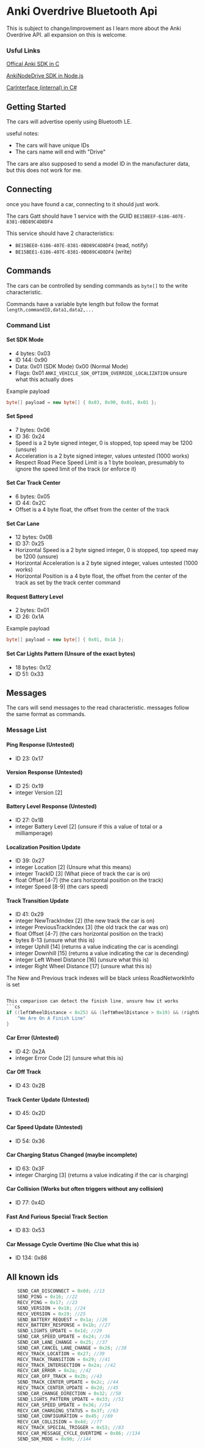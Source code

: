 # Anki Overdrive Bluetooth Api
This is subject to change/improvement as I learn more about the Anki Overdrive API.
all expansion on this is welcome.

### Usful Links
[Offical Anki SDK in C](https://github.com/anki/drive-sdk)

[AnkiNodeDrive SDK in Node.js](https://github.com/gravesjohnr/AnkiNodeDrive)

[CarInterface (internal) in C#](https://github.com/MasterAirscrachDev/Anki-Partydrive/tree/main/CarInterface)

## Getting Started
The cars will advertise openly using Bluetooth LE.

useful notes:
- The cars will have unique IDs
- The cars name will end with "Drive"

The cars are also supposed to send a model ID in the manufacturer data, but this does not work for me.

## Connecting
once you have found a car, connecting to it should just work.

The cars Gatt should have 1 service with the GUID `BE15BEEF-6186-407E-8381-0BD89C4D8DF4`

This service should have 2 characteristics:
- `BE15BEE0-6186-407E-8381-0BD89C4D8DF4` (read, notify)
- `BE15BEE1-6186-407E-8381-0BD89C4D8DF4` (write)

## Commands
The cars can be controlled by sending commands as `byte[]` to the write characteristic.

Commands have a variable byte length but follow the format
`length,commandID,data1,data2,...`

### Command List
#### Set SDK Mode
- 4 bytes: 0x03
- ID 144: 0x90
- Data: 0x01 (SDK Mode) 0x00 (Normal Mode)
- Flags: 0x01 `ANKI_VEHICLE_SDK_OPTION_OVERRIDE_LOCALIZATION` unsure what this actually does

Example payload
```cs
byte[] payload = new byte[] { 0x03, 0x90, 0x01, 0x01 };
```
#### Set Speed
- 7 bytes: 0x06
- ID 36: 0x24
- Speed is a 2 byte signed integer, 0 is stopped, top speed may be 1200 (unsure)
- Acceleration is a 2 byte signed integer, values untested (1000 works)
- Respect Road Piece Speed Limit is a 1 byte boolean, presumably to ignore the speed limit of the track (or enforce it)

#### Set Car Track Center
- 6 bytes: 0x05
- ID 44: 0x2C
- Offset is a 4 byte float, the offset from the center of the track


#### Set Car Lane
- 12 bytes: 0x0B
- ID 37: 0x25
- Horizontal Speed is a 2 byte signed integer, 0 is stopped, top speed may be 1200 (unsure)
- Horizontal Acceleration is a 2 byte signed integer, values untested (1000 works)
- Horizontal Position is a 4 byte float, the offset from the center of the track as set by the track center command

#### Request Battery Level
- 2 bytes: 0x01
- ID 26: 0x1A

Example payload
```cs
byte[] payload = new byte[] { 0x01, 0x1A };
```

#### Set Car Lights Pattern (Unsure of the exact bytes)
- 18 bytes: 0x12
- ID 51: 0x33

## Messages
The cars will send messages to the read characteristic. messages follow the same format as commands.

### Message List
#### Ping Response (Untested)
- ID 23: 0x17

#### Version Response (Untested)
- ID 25: 0x19
- integer Version [2]

#### Battery Level Response (Untested)
- ID 27: 0x1B
- integer Battery Level [2] (unsure if this a value of total or a milliamperage)

#### Localization Position Update
- ID 39: 0x27
- integer Location [2] (Unsure what this means)
- integer TrackID [3] (What piece of track the car is on)
- float Offset [4-7] (the cars horizontal position on the track)
- integer Speed [8-9] (the cars speed)

#### Track Transition Update
- ID 41: 0x29
- integer NewTrackIndex [2] (the new track the car is on)
- integer PreviousTrackIndex [3] (the old track the car was on)
- float Offset [4-7] (the cars horizontal position on the track)
- bytes 8-13 (unsure what this is)
- integer Uphill [14] (returns a value indicating the car is acending)
- integer Downhill [15] (returns a value indicating the car is decending)
- integer Left Wheel Distance [16] (unsure what this is)
- integer Right Wheel Distance [17] (unsure what this is)

The New and Previous track indexes will be black unless RoadNetworkInfo is set

```cs

This comparison can detect the finish line, unsure how it works
```cs
if ((leftWheelDistance < 0x25) && (leftWheelDistance > 0x19) && (rightWheelDistance < 0x25) && (rightWheelDistance > 0x19)) {
    "We Are On A Finish Line"
}
```

#### Car Error (Untested)
- ID 42: 0x2A
- integer Error Code [2] (unsure what this is)

#### Car Off Track
- ID 43: 0x2B

#### Track Center Update (Untested)
- ID 45: 0x2D

#### Car Speed Update (Untested)
- ID 54: 0x36

#### Car Charging Status Changed (maybe incomplete)
- ID 63: 0x3F
- integer Charging [3] (returns a value indicating if the car is charging)

#### Car Collision (Works but often triggers without any collision)
- ID 77: 0x4D

#### Fast And Furious Special Track Section
- ID 83: 0x53

#### Car Message Cycle Overtime (No Clue what this is)
- ID 134: 0x86



## All known ids
```cs
    SEND_CAR_DISCONNECT = 0x0d; //13
    SEND_PING = 0x16; //22
    RECV_PING = 0x17; //23
    SEND_VERSION = 0x18; //24
    RECV_VERSION = 0x19; //25
    SEND_BATTERY_REQUEST = 0x1a; //26
    RECV_BATTERY_RESPONSE = 0x1b; //27
    SEND_LIGHTS_UPDATE = 0x1d; //29
    SEND_CAR_SPEED_UPDATE = 0x24; //36
    SEND_CAR_LANE_CHANGE = 0x25; //37
    SEND_CAR_CANCEL_LANE_CHANGE = 0x26; //38
    RECV_TRACK_LOCATION = 0x27; //39
    RECV_TRACK_TRANSITION = 0x29; //41
    RECV_TRACK_INTERSECTION = 0x2a; //42
    RECV_CAR_ERROR = 0x2a; //42
    RECV_CAR_OFF_TRACK = 0x2b; //43
    SEND_TRACK_CENTER_UPDATE = 0x2c; //44
    RECV_TRACK_CENTER_UPDATE = 0x2d; //45
    SEND_CAR_CHANGE_DIRECTION = 0x32; //50
    SEND_LIGHTS_PATTERN_UPDATE = 0x33; //51
    RECV_CAR_SPEED_UPDATE = 0x36; //54
    RECV_CAR_CHARGING_STATUS = 0x3f; //63
    SEND_CAR_CONFIGURATION = 0x45; //69
    RECV_CAR_COLLISION = 0x4d; //77
    RECV_TRACK_SPECIAL_TRIGGER = 0x53; //83
    RECV_CAR_MESSAGE_CYCLE_OVERTIME = 0x86; //134
    SEND_SDK_MODE = 0x90; //144
```